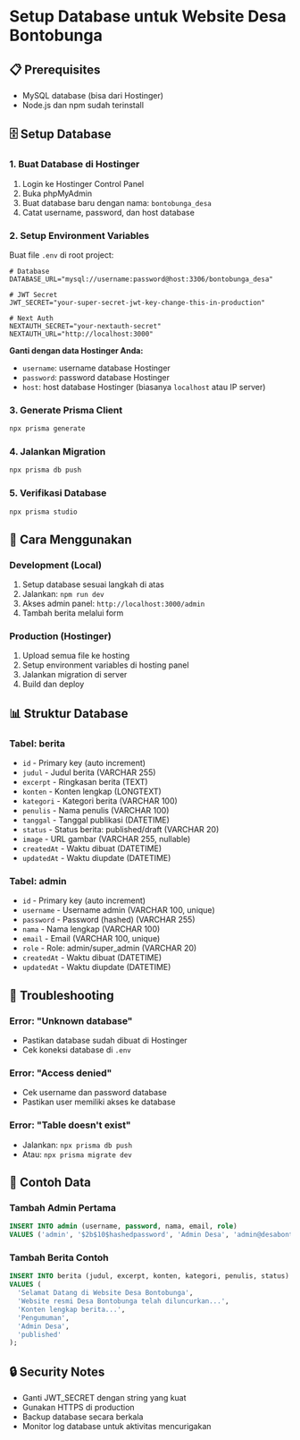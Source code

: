 # Setup Database untuk Website Desa Bontobunga

## 📋 Prerequisites
- MySQL database (bisa dari Hostinger)
- Node.js dan npm sudah terinstall

## 🗄️ Setup Database

### 1. Buat Database di Hostinger
1. Login ke Hostinger Control Panel
2. Buka phpMyAdmin
3. Buat database baru dengan nama: `bontobunga_desa`
4. Catat username, password, dan host database

### 2. Setup Environment Variables
Buat file `.env` di root project:

```env
# Database
DATABASE_URL="mysql://username:password@host:3306/bontobunga_desa"

# JWT Secret
JWT_SECRET="your-super-secret-jwt-key-change-this-in-production"

# Next Auth
NEXTAUTH_SECRET="your-nextauth-secret"
NEXTAUTH_URL="http://localhost:3000"
```

**Ganti dengan data Hostinger Anda:**
- `username`: username database Hostinger
- `password`: password database Hostinger  
- `host`: host database Hostinger (biasanya `localhost` atau IP server)

### 3. Generate Prisma Client
```bash
npx prisma generate
```

### 4. Jalankan Migration
```bash
npx prisma db push
```

### 5. Verifikasi Database
```bash
npx prisma studio
```

## 🚀 Cara Menggunakan

### Development (Local)
1. Setup database sesuai langkah di atas
2. Jalankan: `npm run dev`
3. Akses admin panel: `http://localhost:3000/admin`
4. Tambah berita melalui form

### Production (Hostinger)
1. Upload semua file ke hosting
2. Setup environment variables di hosting panel
3. Jalankan migration di server
4. Build dan deploy

## 📊 Struktur Database

### Tabel: berita
- `id` - Primary key (auto increment)
- `judul` - Judul berita (VARCHAR 255)
- `excerpt` - Ringkasan berita (TEXT)
- `konten` - Konten lengkap (LONGTEXT)
- `kategori` - Kategori berita (VARCHAR 100)
- `penulis` - Nama penulis (VARCHAR 100)
- `tanggal` - Tanggal publikasi (DATETIME)
- `status` - Status berita: published/draft (VARCHAR 20)
- `image` - URL gambar (VARCHAR 255, nullable)
- `createdAt` - Waktu dibuat (DATETIME)
- `updatedAt` - Waktu diupdate (DATETIME)

### Tabel: admin
- `id` - Primary key (auto increment)
- `username` - Username admin (VARCHAR 100, unique)
- `password` - Password (hashed) (VARCHAR 255)
- `nama` - Nama lengkap (VARCHAR 100)
- `email` - Email (VARCHAR 100, unique)
- `role` - Role: admin/super_admin (VARCHAR 20)
- `createdAt` - Waktu dibuat (DATETIME)
- `updatedAt` - Waktu diupdate (DATETIME)

## 🔧 Troubleshooting

### Error: "Unknown database"
- Pastikan database sudah dibuat di Hostinger
- Cek koneksi database di `.env`

### Error: "Access denied"
- Cek username dan password database
- Pastikan user memiliki akses ke database

### Error: "Table doesn't exist"
- Jalankan: `npx prisma db push`
- Atau: `npx prisma migrate dev`

## 📝 Contoh Data

### Tambah Admin Pertama
```sql
INSERT INTO admin (username, password, nama, email, role) 
VALUES ('admin', '$2b$10$hashedpassword', 'Admin Desa', 'admin@desabontobunga.id', 'admin');
```

### Tambah Berita Contoh
```sql
INSERT INTO berita (judul, excerpt, konten, kategori, penulis, status) 
VALUES (
  'Selamat Datang di Website Desa Bontobunga',
  'Website resmi Desa Bontobunga telah diluncurkan...',
  'Konten lengkap berita...',
  'Pengumuman',
  'Admin Desa',
  'published'
);
```

## 🔒 Security Notes
- Ganti JWT_SECRET dengan string yang kuat
- Gunakan HTTPS di production
- Backup database secara berkala
- Monitor log database untuk aktivitas mencurigakan 